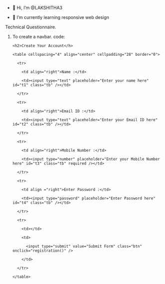 - 👋 Hi, I’m @LAKSHITHA3

- 🌱 I’m currently learning responsive web design
 


<!---
LAKSHITHA3/LAKSHITHA3 is a ✨ special ✨ repository because its `README.md` (this file) appears on your GitHub profile.
You can click the Preview link to take a look at your changes.
--->
Technical Questionnaire. 
1) To create a navbar.
 code:
 
 
   <!DOCTYPE html>
             
    <html>
             
    <head>
    <link rel="stylesheet" href="https://github.com/css/main.css">
       <style>    
         


 

     


.topnav {

             background-color: Skyblue;
  
             overflow: auto;

             display: flex;
            
             flex-direction:row;

             position: fixed;

             width: 100%;

             }

/* Style the links inside the navigation bar */

             .topnav a {

             color: black;

             text-align: center;

             padding: 18px 16px;

             text-decoration: none;

             font-size: 17px;

             display: inline block;

             }

/* Change the color of links on hover */

             .topnav a:hover {

             background-color: white;

             color: black;

             }

/* Add a color to the active/current link */

             .topnav a.active {

              background-color: Skyblue;

              color: white;

              font-size: 28px;

             }

/* makes logo to be at right and style it with desired width,height and padding*/

             .logo {

             float: left;

             width: 50px;

             height: 50px;

             padding: 10px;

            }

            .ul {

            float: right;

            text-align: right;

            }
            
            
       </style>
     
       
  </head>
       
 <body>


<div class="topnav">

 
<img class="logo" src="https://i.postimg.cc/FKgTrGCp/IMG-20210524-WA0001.jpg" alt="">

<a class="active" href="#IAR Student Council">IAR Student Council</a>

<ul>

    

<a href="#home">Home</a>

<a href="#teams">Teams</a>

<a href="#achievements">Achievements</a>

<a href="#contact us">Contact us</a>

<a href="#about us">About us</a>

</ul>

</div>
</html>
  
2)create a form 
 code:
 <html>
  <head>
   <style>
    

body {

  margin: 0px;

  background-color: #e6ffb3;

  color:#ff1ac6;

  font-family: Arial, Helvetica, sans-serif;

}

.main {

  width: 600px;

  height: auto;

  overflow: hidden;

  padding-bottom: 20px;

  margin-left: auto;

  margin-right: auto;

  border-radius: 5px;

  padding-left: 10px;

  margin-top: 100px;

  border-top: 3px double  #ff1ac6;

  border-bottom: 3px double  #ff1ac6;

  padding-top: 20px;

}

#main table {

  font-family: "Comic Sans MS", cursive;

}

/* css code for textbox */

#main .tb {

  height: 28px;

  width: 230px;

  border: 1px solid #ff1ac6;

  color:  #005ce6;

  font-weight: bold;

  border-left: 1px solid #ff1ac6;

  opacity: 0.9;

}

#main .tb:focus {

  height: 28px;

  border: 1px solid #f26724;

  outline: none;

  border-left: 1px solid ;

}

/* css code for button*/

#main .btn {

  width: 150px;

  height: 32px;

  outline: none;

  color:  #ff1ac6;

  font-weight: bold;

  border: 0px solid  #ff1ac6;

  text-shadow: 0px 0.5px 0.5px #fff;

  border-radius: 2px;

  font-weight: 600;

  color: black;

  letter-spacing: 1px;

  font-size: 14px;

  background-color:  white;

  -webkit-transition: 1s;

  -moz-transition: 1s;

  transition: 1s;

}

#main .btn:hover {

  background-color: violet;

  outline: none;

  border-radius: 2px;

  color:  white;

  border: 1px solid  #ff1ac6;

  -webkit-transition: 1s;

  -moz-transition: 1s;

  transition: 1s;

}

div.fixed {

  position: fixed;

  width:1000px;

}
    </style>
   </head>
   <body>
    <!-- Main div code -->

<div class="fixed">

<div id="main">

  <div class="h-tag">

    <h2>Create Your Account</h>

  </div>

  <!-- create account div -->

  <div class="login">

    <table cellspacing="4" align="center" cellpadding="28" border="0">

      <tr>

        <td align="right">Name :</td>

        <td><input type="text" placeholder="Enter your name here" id="t1" class="tb" /></td>

      </tr>

      <tr>

        <td align="right">Email ID :</td>

        <td><input type="text" placeholder="Enter your Email ID here" id="t2" class="tb" /></td>

      </tr>

      <tr>

        <td align="right">Mobile Number :</td>

        <td><input type="number" placeholder="Enter your Mobile Number here" id="t3" class="tb" required /></td>

      </tr>

      <tr>

        <td align ="right">Enter Password :</td>

        <td><input type="password" placeholder="Enter Password here" id="t4" class="tb" /></td>

      </tr>

      <tr>

        <td></td>

        <td>

          <input type="submit" value="Submit Form" class="btn" onclick="registration()" />

        </td>

      </tr>

    </table>

  </div>

  <!-- create account box ending here.. -->

</div>

</div>

<!-- Main div ending here... -->
 </body>
  </html>
